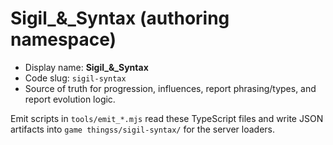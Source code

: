 # Sigil_&_Syntax (authoring namespace)

- Display name: **Sigil_&_Syntax**
- Code slug: `sigil-syntax`
- Source of truth for progression, influences, report phrasing/types, and report evolution logic.

Emit scripts in `tools/emit_*.mjs` read these TypeScript files and write JSON artifacts into
`game thingss/sigil-syntax/` for the server loaders.
